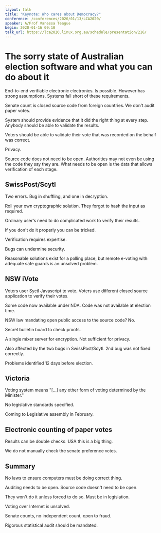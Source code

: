 ```yaml
---
layout: talk
title: "Keynote: Who cares about Democracy?"
conference: /conferences/2020/01/13/LCA2020/
speaker: A/Prof Vanessa Teague
begin: 2020-01-16 09:10
talk_url: https://lca2020.linux.org.au/schedule/presentation/216/
---
```

# The sorry state of Australian election software and what you can do about it

End-to-end verifiable electronic electronics. Is possible. However has strong
assumptions. Systems fall short of these requirements.

Senate count is closed source code from foreign countries. We don't audit
paper votes.

System should provide evidence that it did the right thing at every step.
Anybody should be able to validate the results.

Voters should be able to validate their vote that was recorded on the behalf
was correct.

Privacy.

Source code does not need to be open. Authorities may not even be using the
code they say they are. What needs to be open is the data that allows
verification of each stage.

## SwissPost/Scytl

Two errors. Bug in shuffling, and one in decryption.

Roll your own cryptographic solution. They forgot to hash the input
as required.

Ordinary user's need to do complicated work to verify their results.

If you don't do it properly you can be tricked.

Verification requires expertise.

Bugs can undermine security.

Reasonable solutions exist for a polling place, but remote e-voting with
adequate safe guards is an unsolved problem.

## NSW iVote

Voters user Syctl Javascript to vote. Voters use different closed source
application to verify their votes.

Some code now available under NDA. Code was not available at election time.

NSW law mandating open public access to the source code? No.

Secret bulletin board to check proofs.

A single mixer server for encryption. Not sufficient for privacy.

Also affected by the two bugs in SwissPost/Scytl. 2nd bug was not fixed
correctly.

Problems identified 12 days before election.

## Victoria

Voting system means "[...] any other form of voting determined by the
Minister."

No legislative standards specified.

Coming to Legislative assembly in February.

## Electronic counting of paper votes

Results can be double checks. USA this is a big thing.

We do not manually check the senate preference votes.

## Summary

No laws to ensure computers must be doing correct thing.

Auditing needs to be open. Source code doesn't need to be open.

They won't do it unless forced to do so. Must be in legislation.

Voting over Internet is unsolved.

Senate counts, no independent count, open to fraud.

Rigorous statistical audit should be mandated.
